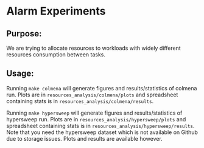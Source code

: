 # Alarm Experiments

## Purpose: 
We are trying to allocate resources to workloads with widely different resources consumption between tasks.

## Usage:
Running `make colmena` will generate figures and results/statistics of colmena run. Plots are in `resources_analysis/colmena/plots` and spreadsheet containing stats is in `resources_analysis/colmena/results`.

Running `make hypersweep` will generate figures and results/statistics of hypersweep run. Plots are in `resources_analysis/hypersweep/plots` and spreadsheet containing stats is in `resources_analysis/hypersweep/results`. Note that you need the hypersweep dataset which is not available on Github due to storage issues. Plots and results are available however.
